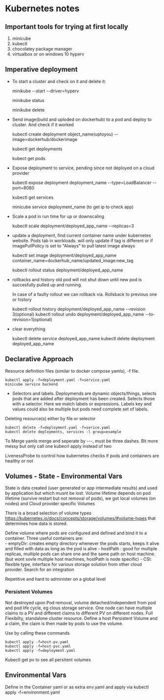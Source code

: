 # Kubernetes notes

## Important tools for trying at first locally
1) minicube
2) kubectl 
3) chocolatey package manager
4) virtualbox or on windows 10 hyperv

## Imperative deployment 

* To start a cluster and check on it and delete it: 

    minikube --start --driver=hyperv

    minikube status

    minikube delete

* Send image(build and uploded on dockerhub) to a pod and  deploy to cluster. And check if it worked
    
    kubectl create deployment object_name(uptoyou) --image=dockerhub/dockerimage

    kubectl get deployments

    kubect get pods

* Expose deployment to service, pending since not deployed on a cloud provider

    kubectl expose deployment deployment_name --type=LoadBalancer --port=8080 

    kubectl get services 

    minicube service deployment_name (to get ip to check app)

* Scale a pod in run time for up or downscaling

    kubectl scale deployment/deployed_app_name --replicas=3

* update a deployment, find current container name under kubernetes website. Pods tab in workloads. will only update if tag is different or if imagePullPolicy is set to "Always" to pull latest image always

    kubectl set image deployment/deployed_app_name container_name=dockerhub_name/updated_image:new_tag

    kubectl rollout status deployment/deployed_app_name

* rollbacks and history 
   old pod will not shut down until new pod is succesfully pulled up and running.

   In case of a faulty rollout we can rollback via. Rollsback to previous one or history

    kubectl rollout history deployment/deployed_app_name --revision 3(optional)
    kubectl rollout undo deployment/deployed_app_name --to-revision=1(optional)

* clear everything

    kubectl delete service deployed_app_name
    kubectl delete deployment deployed_app_name

## Declarative Approach

Resource definition files (similar to docker compose yamls), -f file. 

    kubectl apply -f=deployment.yaml -f=service.yaml
    minicube service backend

- Selectors and labels. Deploymends are dynamic objects/things, selects pods that are added after deployment has been created. Selects those with a selector. Here we match labels or expressions. Labels key and values could also be multiple but pods need complete set of labels. 

Deleting resource(s) either by file or selector

    kubectl delete -f=deployment.yaml -f=serice.yaml
    kubectl delete deployments, services -l group=example

To Merge yamls merge and seperate by ---, must be three dashes. Bit more messy but only call one kubecrl apply instead of two

LivenessProbe to control how kubernetes checks if pods and containers are healthy or not

## Volumes - State - Environmental Vars

State is data created (user generated or app intermediate results) and used by application but which musnt be lost.
Volume lifetime depends on pod lifetime (survive restart but not removal of pods), we got local volumes (on nodes) and Cloud provider specific Volumes

There is a broad selection of volume types https://kubernetes.io/docs/concepts/storage/volumes/#volume-types that determines how data is stored.

Define volume where pods are configured and defined and bind it to a container. Three useful containers are: \
    - emptyDir: creates empty directory whenever the pods starts, keeps it alive and filled with data as long as the pod is alive
    - hostPath : good for multiple replicas, multiple pods can share one and the same path on host machine. (but wont sovle multiple host machines, hostPath is node specific)
    - CSI: flexible type, interface for various storage solution from other cloud provider. Search for an integration 

Repetitive and hard to administer on a global level

### Persistent Volumes

Not destroyed upon Pod removal, volume detached/independent from pod and pod life cycle, eg clous storage service. One node can have multiple claims to a PV and different claims to different PV on different nodes. Full Flexibilty, standalone cluster resource. 
Define a host Persistent Volume and a claim, the claim is then made by pods to use the volume.

Use by calling these commands

    kubectl apply -f=host-pv.yaml 
    kubectl apply -f=host-pvc.yaml
    kubectl apply -f=deployment.yaml

Kubectl get pv to see all persitent volumes

## Environmental Vars

Define in the Container yaml or as extra env.yaml and apply via kubectl apply -f=environment.yaml